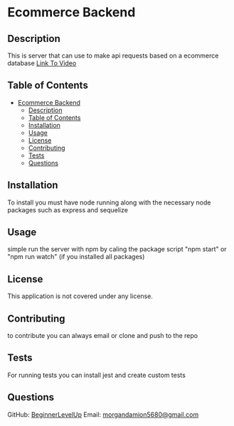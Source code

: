 
# Ecommerce Backend

## Description
This is server that can use to make api requests based on a ecommerce database
[Link To Video](https://drive.google.com/file/d/12UV1xTm7HZgaBWAAq03MqHI61fu2rXOe/view?usp=sharing)
## Table of Contents
- [Ecommerce Backend](#ecommerce-backend)
  - [Description](#description)
  - [Table of Contents](#table-of-contents)
  - [Installation](#installation)
  - [Usage](#usage)
  - [License](#license)
  - [Contributing](#contributing)
  - [Tests](#tests)
  - [Questions](#questions)

## Installation
To install you must have node running along with the necessary node packages such as express and sequelize 

## Usage
simple run the server with npm by caling the package script "npm start" or "npm run watch" (if you installed all packages)

## License


This application is not covered under any license.

## Contributing
to contribute you can always email or clone and push to the repo

## Tests
For running tests you can install jest and create custom tests

## Questions
GitHub: [BeginnerLevelUp](https://github.com/BeginnerLevelUp)
Email: morgandamion5680@gmail.com
